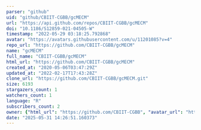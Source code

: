 ```yaml
---
parser: "github"
uid: "github/CBIIT-CGBB/gcMECM"
url: "https://api.github.com/repos/CBIIT-CGBB/gcMECM"
doi: "10.1186/S12859-021-04505-W"
timestamp: "2022-05-29 03:18:25.792868"
avatar: "https://avatars.githubusercontent.com/u/11201085?v=4"
repo_url: "https://github.com/CBIIT-CGBB/gcMECM"
name: "gcMECM"
full_name: "CBIIT-CGBB/gcMECM"
html_url: "https://github.com/CBIIT-CGBB/gcMECM"
created_at: "2020-05-06T03:47:29Z"
updated_at: "2022-02-17T17:43:28Z"
clone_url: "https://github.com/CBIIT-CGBB/gcMECM.git"
size: 6193
stargazers_count: 1
watchers_count: 1
language: "R"
subscribers_count: 2
owner: {"html_url": "https://github.com/CBIIT-CGBB", "avatar_url": "https://avatars.githubusercontent.com/u/11201085?v=4", "login": "CBIIT-CGBB", "type": "User"}
date: "2025-05-31 14:26:51.160373"
---
```

